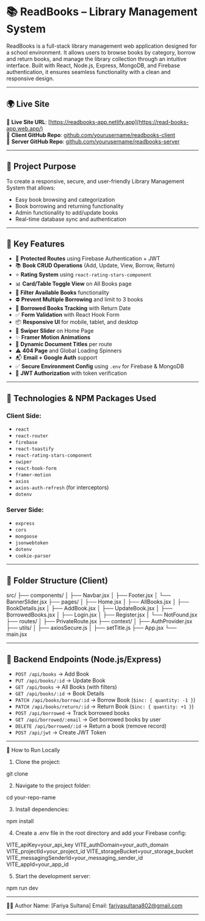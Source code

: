 # 📚 ReadBooks – Library Management System

ReadBooks is a full-stack library management web application designed for a school environment. It allows users to browse books by category, borrow and return books, and manage the library collection through an intuitive interface. Built with React, Node.js, Express, MongoDB, and Firebase authentication, it ensures seamless functionality with a clean and responsive design.

---

## 🌍 Live Site

🔗 **Live Site URL**: [https://readbooks-app.netlify.app](https://read-books-app.web.app/)  
🔗 **Client GitHub Repo**: [github.com/yourusername/readbooks-client](https://github.com/Programming-Hero-Web-Course4/b11a11-client-side-fariya-sultana)  
🔗 **Server GitHub Repo**: [github.com/yourusername/readbooks-server](https://github.com/Programming-Hero-Web-Course4/b11a11-server-side-fariya-sultana)

---

## 🎯 Project Purpose

To create a responsive, secure, and user-friendly Library Management System that allows:
- Easy book browsing and categorization
- Book borrowing and returning functionality
- Admin functionality to add/update books
- Real-time database sync and authentication

---

## 🚀 Key Features

- 🔐 **Protected Routes** using Firebase Authentication + JWT
- 📚 **Book CRUD Operations** (Add, Update, View, Borrow, Return)
- ⭐ **Rating System** using `react-rating-stars-component`
- 📊 **Card/Table Toggle View** on All Books page
- 🔎 **Filter Available Books** functionality
- ⛔ **Prevent Multiple Borrowing** and limit to 3 books
- 🧾 **Borrowed Books Tracking** with Return Date
- ✅ **Form Validation** with React Hook Form
- 📦 **Responsive UI** for mobile, tablet, and desktop
- 🎡 **Swiper Slider** on Home Page
- ✨ **Framer Motion Animations**
- 🔄 **Dynamic Document Titles** per route
- ⚠️ **404 Page** and Global Loading Spinners
- 📬 **Email + Google Auth** support
- ✅ **Secure Environment Config** using `.env` for Firebase & MongoDB
- 🔐 **JWT Authorization** with token verification

---

## 🧰 Technologies & NPM Packages Used

### Client Side:
- `react`
- `react-router`
- `firebase`
- `react-toastify`
- `react-rating-stars-component`
- `swiper`
- `react-hook-form`
- `framer-motion`
- `axios`
- `axios-auth-refresh` (for interceptors)
- `dotenv`

### Server Side:
- `express`
- `cors`
- `mongoose`
- `jsonwebtoken`
- `dotenv`
- `cookie-parser`

---

## 📁 Folder Structure (Client)

src/
├── components/
│ ├── Navbar.jsx
│ ├── Footer.jsx
│ └── BannerSlider.jsx
├── pages/
│ ├── Home.jsx
│ ├── AllBooks.jsx
│ ├── BookDetails.jsx
│ ├── AddBook.jsx
│ ├── UpdateBook.jsx
│ ├── BorrowedBooks.jsx
│ ├── Login.jsx
│ ├── Register.jsx
│ └── NotFound.jsx
├── routes/
│ ├── PrivateRoute.jsx
├── context/
│ ├── AuthProvider.jsx
├── utils/
│ ├── axiosSecure.js
│ ├── setTitle.js
├── App.jsx
└── main.jsx


---

## 🧪 Backend Endpoints (Node.js/Express)

- `POST /api/books` → Add Book
- `PUT /api/books/:id` → Update Book
- `GET /api/books` → All Books (with filters)
- `GET /api/books/:id` → Book Details
- `PATCH /api/books/borrow/:id` → Borrow Book (`$inc: { quantity: -1 }`)
- `PATCH /api/books/return/:id` → Return Book (`$inc: { quantity: +1 }`)
- `POST /api/borrowed` → Track borrowed books
- `GET /api/borrowed/:email` → Get borrowed books by user
- `DELETE /api/borrowed/:id` → Return a book (remove record)
- `POST /api/jwt` → Create JWT Token

---


🧪 How to Run Locally


1. Clone the project:

git clone 


2. Navigate to the project folder:

cd your-repo-name


3. Install dependencies:

npm install


4. Create a .env file in the root directory and   add your Firebase config:

VITE_apiKey=your_api_key
VITE_authDomain=your_auth_domain
VITE_projectId=your_project_id
VITE_storageBucket=your_storage_bucket
VITE_messagingSenderId=your_messaging_sender_id
VITE_appId=your_app_id


5. Start the development server:

npm run dev


---

👨‍💻 Author
Name: [Fariya Sultana]
Email: fariyasultana802@gmail.com

---

